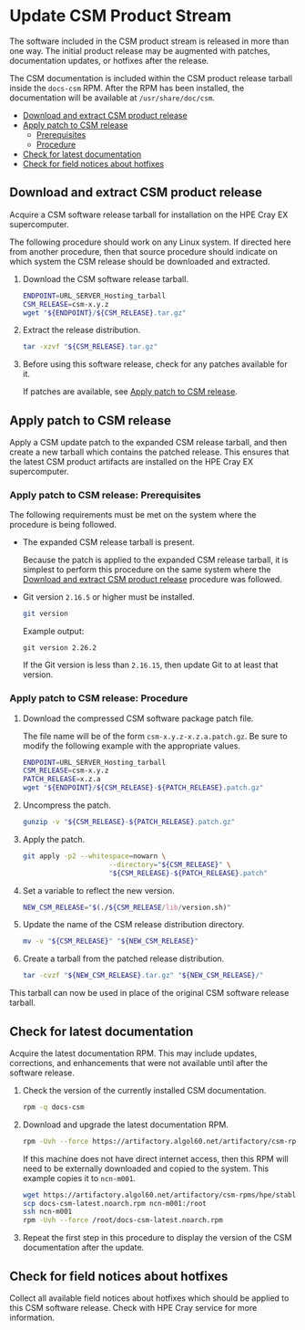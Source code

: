 # Update CSM Product Stream

The software included in the CSM product stream is released in more than one way. The initial product release may be augmented with patches, documentation updates, or
hotfixes after the release.

The CSM documentation is included within the CSM product release tarball inside the `docs-csm` RPM.
After the RPM has been installed, the documentation will be available at `/usr/share/doc/csm`.

- [Download and extract CSM product release](#download-and-extract-csm-product-release)
- [Apply patch to CSM release](#apply-patch-to-csm-release)
  - [Prerequisites](#apply-patch-to-csm-release-prerequisites)
  - [Procedure](#apply-patch-to-csm-release-procedure)
- [Check for latest documentation](#check-for-latest-documentation)
- [Check for field notices about hotfixes](#check-for-field-notices-about-hotfixes)

## Download and extract CSM product release

Acquire a CSM software release tarball for installation on the HPE Cray EX supercomputer.

The following procedure should work on any Linux system. If directed here from another procedure, then that source procedure should indicate on which system the CSM release should
be downloaded and extracted.

1. Download the CSM software release tarball.

   ```bash
   ENDPOINT=URL_SERVER_Hosting_tarball
   CSM_RELEASE=csm-x.y.z
   wget "${ENDPOINT}/${CSM_RELEASE}.tar.gz"
   ```

1. Extract the release distribution.

   ```bash
   tar -xzvf "${CSM_RELEASE}.tar.gz"
   ```

1. Before using this software release, check for any patches available for it.

   If patches are available, see [Apply patch to CSM release](#apply-patch-to-csm-release).

## Apply patch to CSM release

Apply a CSM update patch to the expanded CSM release tarball, and then create a new tarball which contains the patched release.
This ensures that the latest CSM product artifacts are installed on the HPE Cray EX supercomputer.

### Apply patch to CSM release: Prerequisites

The following requirements must be met on the system where the procedure is being followed.

- The expanded CSM release tarball is present.

   Because the patch is applied to the expanded CSM release tarball, it is simplest to perform this
   procedure on the same system where the [Download and extract CSM product release](#download-and-extract-csm-product-release)
   procedure was followed.

- Git version `2.16.5` or higher must be installed.

   ```bash
   git version
   ```

   Example output:

   ```text
   git version 2.26.2
   ```

   If the Git version is less than `2.16.15`, then update Git to at least that version.

### Apply patch to CSM release: Procedure

1. Download the compressed CSM software package patch file.

   The file name will be of the form `csm-x.y.z-x.z.a.patch.gz`.
   Be sure to modify the following example with the appropriate values.

   ```bash
   ENDPOINT=URL_SERVER_Hosting_tarball
   CSM_RELEASE=csm-x.y.z
   PATCH_RELEASE=x.z.a
   wget "${ENDPOINT}/${CSM_RELEASE}-${PATCH_RELEASE}.patch.gz"
   ```

1. Uncompress the patch.

   ```bash
   gunzip -v "${CSM_RELEASE}-${PATCH_RELEASE}.patch.gz"
   ```

1. Apply the patch.

   ```bash
   git apply -p2 --whitespace=nowarn \
                        --directory="${CSM_RELEASE}" \
                        "${CSM_RELEASE}-${PATCH_RELEASE}.patch"
   ```

1. Set a variable to reflect the new version.

   ```bash
   NEW_CSM_RELEASE="$(./${CSM_RELEASE/lib/version.sh)"
   ```

1. Update the name of the CSM release distribution directory.

   ```bash
   mv -v "${CSM_RELEASE}" "${NEW_CSM_RELEASE}"
   ```

1. Create a tarball from the patched release distribution.

   ```bash
   tar -cvzf "${NEW_CSM_RELEASE}.tar.gz" "${NEW_CSM_RELEASE}/"
   ```

This tarball can now be used in place of the original CSM software release tarball.

## Check for latest documentation

Acquire the latest documentation RPM. This may include updates, corrections, and enhancements that were not available until after the software release.

1. Check the version of the currently installed CSM documentation.

   ```bash
   rpm -q docs-csm
   ```

1. Download and upgrade the latest documentation RPM.

   ```bash
   rpm -Uvh --force https://artifactory.algol60.net/artifactory/csm-rpms/hpe/stable/sle-15sp2/docs-csm/1.2/noarch/docs-csm-latest.noarch.rpm
   ```

   If this machine does not have direct internet access, then this RPM will need to be externally downloaded and copied to the system. This example copies it to `ncn-m001`.

   ```bash
   wget https://artifactory.algol60.net/artifactory/csm-rpms/hpe/stable/sle-15sp2/docs-csm/1.2/noarch/docs-csm-latest.noarch.rpm -O docs-csm-latest.noarch.rpm
   scp docs-csm-latest.noarch.rpm ncn-m001:/root
   ssh ncn-m001
   rpm -Uvh --force /root/docs-csm-latest.noarch.rpm
   ```

1. Repeat the first step in this procedure to display the version of the CSM documentation after the update.

## Check for field notices about hotfixes

Collect all available field notices about hotfixes which should be applied to this CSM software release. Check with HPE Cray service for more information.
